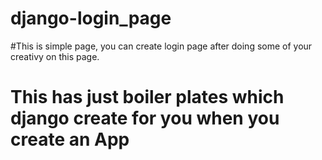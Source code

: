 # django-login_page
#This is simple page, you can create login page after doing some of your creativy on this page.
# This has just boiler plates which django create for you when you create an App 
